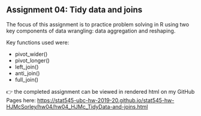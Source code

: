 ## Assignment 04: Tidy data and joins

The focus of this assignment is to practice problem solving in R using two key components of data wrangling: data aggregation and reshaping. 

Key functions used were:
  * pivot_wider()
  * pivot_longer()
  * left_join()
  * anti_join()
  * full_join()
  
:point_right: the completed assignment can be viewed in rendered html on my GitHub Pages here:
https://stat545-ubc-hw-2019-20.github.io/stat545-hw-HJMcSorley/hw04/hw04_HJMc_TidyData-and-joins.html
